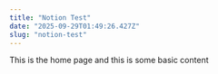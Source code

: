 ```yaml
---
title: "Notion Test"
date: "2025-09-29T01:49:26.427Z"
slug: "notion-test"
---
```



This is the home page and this is some basic content

